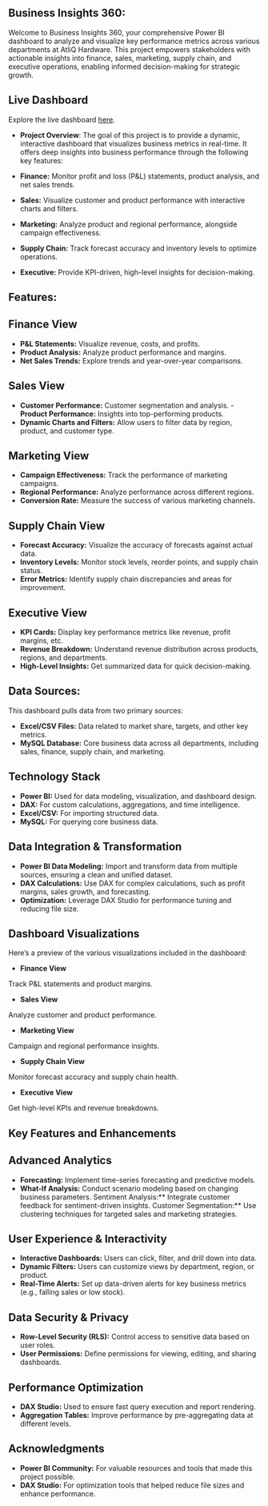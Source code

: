 ## Business Insights 360: 
Welcome to Business Insights 360, your comprehensive Power BI dashboard to analyze and visualize key performance metrics across various departments at AtliQ Hardware. This project empowers stakeholders with actionable insights into finance, sales, marketing, supply chain, and executive operations, enabling informed decision-making for strategic growth.

## Live Dashboard

Explore the live dashboard [here](https://app.powerbi.com/groups/me/reports/3802acd4-da21-450a-8d24-fd34a69f6439/ReportSectiond1f9575aac8cc5b11120?experience=power-bi).


- **Project Overview**:
The goal of this project is to provide a dynamic, interactive dashboard that visualizes business metrics in real-time. It offers deep insights into business performance through the following key features:

- **Finance:** Monitor profit and loss (P&L) statements, product analysis, and net sales trends.
- **Sales:** Visualize customer and product performance with interactive charts and filters.
- **Marketing:** Analyze product and regional performance, alongside campaign effectiveness.
- **Supply Chain:** Track forecast accuracy and inventory levels to optimize operations.
- **Executive:** Provide KPI-driven, high-level insights for decision-making.

## Features:

## Finance View
- **P&L Statements:** Visualize revenue, costs, and profits.
- **Product Analysis:** Analyze product performance and margins.
- **Net Sales Trends:** Explore trends and year-over-year comparisons.

## Sales View
- **Customer Performance:** Customer segmentation and analysis.
-**Product Performance:** Insights into top-performing products.
- **Dynamic Charts and Filters:** Allow users to filter data by region, product, and customer type.

## Marketing View
- **Campaign Effectiveness:** Track the performance of marketing campaigns.
- **Regional Performance:** Analyze performance across different regions.
- **Conversion Rate:** Measure the success of various marketing channels.

## Supply Chain View
- **Forecast Accuracy:** Visualize the accuracy of forecasts against actual data.
- **Inventory Levels:** Monitor stock levels, reorder points, and supply chain status.
- **Error Metrics:** Identify supply chain discrepancies and areas for improvement.

## Executive View
- **KPI Cards:** Display key performance metrics like revenue, profit margins, etc.
- **Revenue Breakdown:** Understand revenue distribution across products, regions, and departments.
- **High-Level Insights:** Get summarized data for quick decision-making.

## Data Sources:
This dashboard pulls data from two primary sources:

- **Excel/CSV Files:** Data related to market share, targets, and other key metrics.
- **MySQL Database:** Core business data across all departments, including sales, finance, supply chain, and marketing.

## Technology Stack
- **Power BI:** Used for data modeling, visualization, and dashboard design.
- **DAX:** For custom calculations, aggregations, and time intelligence.
- **Excel/CSV:** For importing structured data.
- **MySQL:** For querying core business data.

## Data Integration & Transformation
- **Power BI Data Modeling:** Import and transform data from multiple sources, ensuring a clean and unified dataset.
- **DAX Calculations:** Use DAX for complex calculations, such as profit margins, sales growth, and forecasting.
- **Optimization:** Leverage DAX Studio for performance tuning and reducing file size.

## Dashboard Visualizations
Here’s a preview of the various visualizations included in the dashboard:

- **Finance View**

Track P&L statements and product margins.

- **Sales View**

Analyze customer and product performance.

- **Marketing View**

Campaign and regional performance insights.

- **Supply Chain View**

Monitor forecast accuracy and supply chain health.

- **Executive View**

Get high-level KPIs and revenue breakdowns.

## Key Features and Enhancements

## Advanced Analytics

- **Forecasting:** Implement time-series forecasting and predictive models.
- **What-If Analysis:** Conduct scenario modeling based on changing business parameters.
Sentiment Analysis:** Integrate customer feedback for sentiment-driven insights.
Customer Segmentation:** Use clustering techniques for targeted sales and marketing strategies.

## User Experience & Interactivity

- **Interactive Dashboards:** Users can click, filter, and drill down into data.
- **Dynamic Filters:** Users can customize views by department, region, or product.
- **Real-Time Alerts:** Set up data-driven alerts for key business metrics (e.g., falling sales or low stock).

## Data Security & Privacy

- **Row-Level Security (RLS):** Control access to sensitive data based on user roles.
- **User Permissions:** Define permissions for viewing, editing, and sharing dashboards.

## Performance Optimization

- **DAX Studio:** Used to ensure fast query execution and report rendering.
- **Aggregation Tables:** Improve performance by pre-aggregating data at different levels.

## Acknowledgments

- **Power BI Community:** For valuable resources and tools that made this project possible.
- **DAX Studio:** For optimization tools that helped reduce file sizes and enhance performance.
